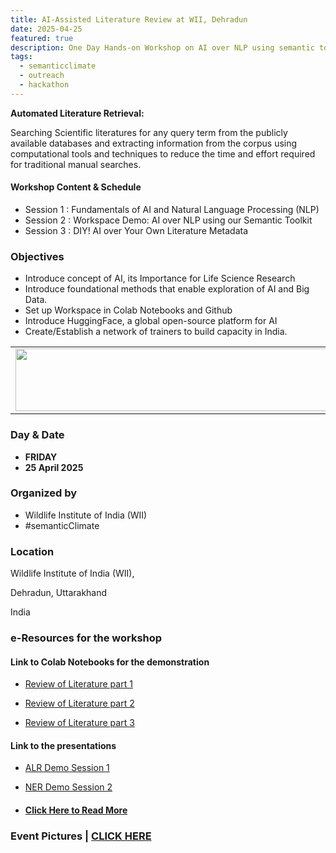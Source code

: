 ```yaml
---
title: AI-Assisted Literature Review at WII, Dehradun 
date: 2025-04-25
featured: true
description: One Day Hands-on Workshop on AI over NLP using semantic toolkits  
tags:
  - semanticclimate
  - outreach
  - hackathon
---
```


**Automated Literature Retrieval:** 

Searching Scientific literatures for any query term from the publicly available databases and extracting information from the corpus using computational tools and techniques to reduce the time and effort required for traditional manual searches. 

#### Workshop Content & Schedule 

- Session 1 : Fundamentals of AI and Natural Language Processing (NLP)
- Session 2 : Workspace Demo: AI over NLP using our Semantic Toolkit
- Session 3 : DIY! AI over Your Own Literature Metadata

### Objectives
- Introduce concept of AI, its Importance for Life Science Research 
- Introduce foundational methods that enable exploration of AI and Big Data.
- Set up Workspace in Colab Notebooks and Github 
- Introduce HuggingFace, a global open-source platform for AI
- Create/Establish a network of trainers to build capacity in India.

<table>
  <tr>
    <td>
      <img src='{{ "/static/img/events_all/Flyer_Doon2025.png" | url }}' width="500" height="100">
    </td>
  </tr>
</table>

### Day & Date

- **FRIDAY**
- **25 April 2025**

### Organized by

- Wildlife Institute of India (WII)
- #semanticClimate

### Location

Wildlife Institute of India (WII), 

Dehradun, Uttarakhand

India

### e-Resources for the workshop 

#### Link to Colab Notebooks for the demonstration

- [Review of Literature part 1](https://colab.research.google.com/drive/1el5Zjogk7DXqqeuBzGMqFDBGTvyWg1Pm?usp=sharing)

- [Review of Literature part 2](https://colab.research.google.com/drive/1RteHNh-ZROSSxja7tYRaKVCwT5wWOeVP?usp=sharing)

- [Review of Literature part 3](https://colab.research.google.com/drive/1HUGt_bnunXIoVJXPoE1ZQ-idcqR-_RXe?usp=sharing)

#### Link to the presentations

- [ALR Demo Session 1](https://github.com/semanticClimate/WII_workshop/blob/main/ALR_INTRO_WII_part1.pdf)
- [NER Demo Session 2](https://github.com/semanticClimate/WII_workshop/blob/main/WII_NER_part3.pdf)


- #### [Click Here to Read More](https://github.com/semanticClimate/WII_workshop)

### Event Pictures | [CLICK HERE](https://semanticclimate.github.io/p/en/posts/wii_ALR/)




